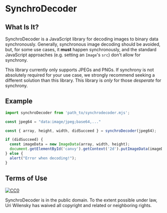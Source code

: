 # SynchroDecoder

## What Is It?

SynchroDecoder is a JavaScript library for decoding images to binary data synchronously.  Generally, synchronous image decoding should be avoided, but, for some use cases, it **must** happen synchronously, and the standard JavaScript approaches (e.g. setting an `Image`'s `src`) don't allow for synchrony.

This library currently only supports JPEGs and PNGs.  If synchrony is not absolutely required for your use case, we strongly recommend seeking a different solution than this library.  This library is *only* for those *desperate* for synchrony.

## Example

```javascript
import synchroDecoder from 'path_to/synchrodecoder.mjs';

const jpeg64 = "data:image/jpeg;base64,..."

const { array, height, width, didSucceed } = synchroDecoder(jpeg64);

if (didSucceed) {
  const imageData = new ImageData(array, width, height);
  document.getElementById('canvy').getContext('2d').putImageData(imageData, 0, 0);
} else {
  alert("Error when decoding!");
}
```

## Terms of Use

[![CC0](http://i.creativecommons.org/p/zero/1.0/88x31.png)](http://creativecommons.org/publicdomain/zero/1.0/)

SynchroDecoder is in the public domain.  To the extent possible under law, Uri Wilensky has waived all copyright and related or neighboring rights.

